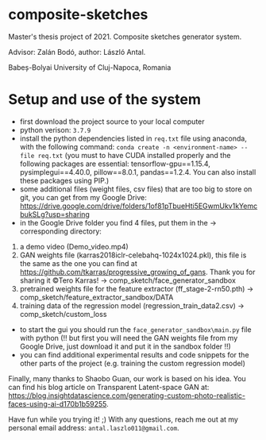 # composite-sketches
Master's thesis project of 2021. Composite sketches generator system. 

Advisor: Zalán Bodó, author: László Antal.

Babeș-Bolyai University of Cluj-Napoca, Romania


# Setup and use of the system

- first download the project source to your local computer
- python verison: `3.7.9`
- install the python dependencies listed in `req.txt` file using anaconda, with the following command: `conda create -n <environment-name> --file req.txt` (you must to have CUDA installed properly and the following packages are essential: tensorflow-gpu==1.15.4, pysimplegui==4.40.0, pillow==8.0.1, pandas==1.2.4. You can also install these packages using PIP.)
- some additional files (weight files, csv files) that are too big to store on git, you can get from my Google Drive: https://drive.google.com/drive/folders/1of81pTbueHti5EGwmUkv1kYemcbukSLg?usp=sharing
- in the Google Drive folder you find 4 files, put them in the -> corresponding directory:
1. a demo video (Demo_video.mp4)
2. GAN weights file (karras2018iclr-celebahq-1024x1024.pkl), this file is the same as the one you can find at https://github.com/tkarras/progressive_growing_of_gans. Thank you for sharing it ©Tero Karras!  -> comp_sketch/face_generator_sandbox
3. pretrained weights file for the feature extractor (ff_stage-2-rn50.pth) -> comp_sketch/feature_extractor_sandbox/DATA
4. training data of the regression model (regression_train_data2.csv)  -> comp_sketch/custom_loss
- to start the gui you should run the `face_generator_sandbox\main.py` file with python (!! but first you will need the GAN weights file from my Google Drive, just download it and put it in the sandbox folder !!)
- you can find additional experimental results and code snippets for the other parts of the project (e.g. training the custom regression model)




Finally, many thanks to Shaobo Guan, our work is based on his idea. You can find his blog article on Transparent Latent-space GAN at: https://blog.insightdatascience.com/generating-custom-photo-realistic-faces-using-ai-d170b1b59255.


Have fun while you trying it! ;)
With any questions, reach me out at my personal email address: `antal.laszlo011@gmail.com`.
